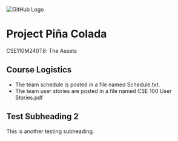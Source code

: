 ![GitHub Logo](http://www.tampico.com/sites/default/files/homepage-slide-images/p-slide_pineapple-coconut.png)

Project Piña Colada
============
CSE110M240T8: The Assets

Course Logistics
------------
  * The team schedule is posted in a file named Schedule.txt.
  * The team user stories are posted in a file named CSE 100 User Stories.pdf

Test Subheading 2
------------
 This is another testing subheading.
